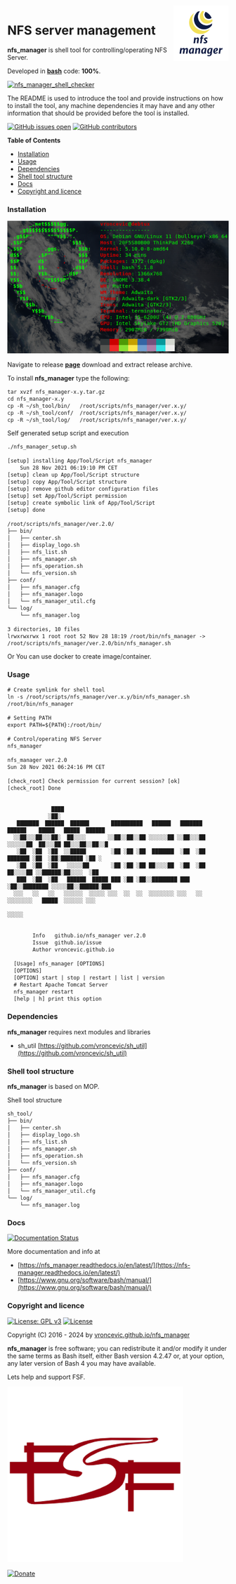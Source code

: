 <img align="right" src="https://raw.githubusercontent.com/vroncevic/nfs_manager/dev/docs/nfs_manager_logo.png" width="25%">

# NFS server management

**nfs_manager** is shell tool for controlling/operating NFS Server.

Developed in **[bash](https://en.wikipedia.org/wiki/Bash_(Unix_shell))** code: **100%**.

[![nfs_manager_shell_checker](https://github.com/vroncevic/nfs_manager/actions/workflows/nfs_manager_shell_checker.yml/badge.svg)](https://github.com/vroncevic/nfs_manager/actions/workflows/nfs_manager_shell_checker.yml)

The README is used to introduce the tool and provide instructions on
how to install the tool, any machine dependencies it may have and any
other information that should be provided before the tool is installed.

[![GitHub issues open](https://img.shields.io/github/issues/vroncevic/nfs_manager.svg)](https://github.com/vroncevic/nfs_manager/issues) [![GitHub contributors](https://img.shields.io/github/contributors/vroncevic/nfs_manager.svg)](https://github.com/vroncevic/nfs_manager/graphs/contributors)

<!-- START doctoc generated TOC please keep comment here to allow auto update -->
<!-- DON'T EDIT THIS SECTION, INSTEAD RE-RUN doctoc TO UPDATE -->
**Table of Contents**

- [Installation](#installation)
- [Usage](#usage)
- [Dependencies](#dependencies)
- [Shell tool structure](#shell-tool-structure)
- [Docs](#docs)
- [Copyright and licence](#copyright-and-licence)

<!-- END doctoc generated TOC please keep comment here to allow auto update -->

### Installation

![Debian Linux OS](https://raw.githubusercontent.com/vroncevic/nfs_manager/dev/docs/debtux.png)

Navigate to release **[page](https://github.com/vroncevic/nfs_manager/releases)** download and extract release archive.

To install **nfs_manager** type the following:

```
tar xvzf nfs_manager-x.y.tar.gz
cd nfs_manager-x.y
cp -R ~/sh_tool/bin/   /root/scripts/nfs_manager/ver.x.y/
cp -R ~/sh_tool/conf/  /root/scripts/nfs_manager/ver.x.y/
cp -R ~/sh_tool/log/   /root/scripts/nfs_manager/ver.x.y/
```

Self generated setup script and execution
```
./nfs_manager_setup.sh

[setup] installing App/Tool/Script nfs_manager
	Sun 28 Nov 2021 06:19:10 PM CET
[setup] clean up App/Tool/Script structure
[setup] copy App/Tool/Script structure
[setup] remove github editor configuration files
[setup] set App/Tool/Script permission
[setup] create symbolic link of App/Tool/Script
[setup] done

/root/scripts/nfs_manager/ver.2.0/
├── bin/
│   ├── center.sh
│   ├── display_logo.sh
│   ├── nfs_list.sh
│   ├── nfs_manager.sh
│   ├── nfs_operation.sh
│   └── nfs_version.sh
├── conf/
│   ├── nfs_manager.cfg
│   ├── nfs_manager.logo
│   └── nfs_manager_util.cfg
└── log/
    └── nfs_manager.log

3 directories, 10 files
lrwxrwxrwx 1 root root 52 Nov 28 18:19 /root/bin/nfs_manager -> /root/scripts/nfs_manager/ver.2.0/bin/nfs_manager.sh
```

Or You can use docker to create image/container.

### Usage

```
# Create symlink for shell tool
ln -s /root/scripts/nfs_manager/ver.x.y/bin/nfs_manager.sh /root/bin/nfs_manager

# Setting PATH
export PATH=${PATH}:/root/bin/

# Control/operating NFS Server
nfs_manager

nfs_manager ver.2.0
Sun 28 Nov 2021 06:24:16 PM CET

[check_root] Check permission for current session? [ok]
[check_root] Done

                                                                                                  
              ████                                                                                
             ░██░                                                                                 
   ███████  ██████  ██████       ██████████   ██████   ███████   ██████    █████   █████  ██████  
  ░░██░░░██░░░██░  ██░░░░       ░░██░░██░░██ ░░░░░░██ ░░██░░░██ ░░░░░░██  ██░░░██ ██░░░██░░██░░█  
   ░██  ░██  ░██  ░░█████        ░██ ░██ ░██  ███████  ░██  ░██  ███████ ░██  ░██░███████ ░██ ░   
   ░██  ░██  ░██   ░░░░░██       ░██ ░██ ░██ ██░░░░██  ░██  ░██ ██░░░░██ ░░██████░██░░░░  ░██     
   ███  ░██  ░██   ██████  █████ ███ ░██ ░██░░████████ ███  ░██░░████████ ░░░░░██░░██████░███     
  ░░░   ░░   ░░   ░░░░░░  ░░░░░ ░░░  ░░  ░░  ░░░░░░░░ ░░░   ░░  ░░░░░░░░   █████  ░░░░░░ ░░░      
                                                                          ░░░░░                   
                                                                                                  
	                                                             
		Info   github.io/nfs_manager ver.2.0 
		Issue  github.io/issue
		Author vroncevic.github.io

  [Usage] nfs_manager [OPTIONS]
  [OPTIONS]
  [OPTION] start | stop | restart | list | version
  # Restart Apache Tomcat Server
  nfs_manager restart
  [help | h] print this option
```

### Dependencies

**nfs_manager** requires next modules and libraries
* sh_util [https://github.com/vroncevic/sh_util](https://github.com/vroncevic/sh_util)

### Shell tool structure

**nfs_manager** is based on MOP.

Shell tool structure
```
sh_tool/
├── bin/
│   ├── center.sh
│   ├── display_logo.sh
│   ├── nfs_list.sh
│   ├── nfs_manager.sh
│   ├── nfs_operation.sh
│   └── nfs_version.sh
├── conf/
│   ├── nfs_manager.cfg
│   ├── nfs_manager.logo
│   └── nfs_manager_util.cfg
└── log/
    └── nfs_manager.log
```

### Docs

[![Documentation Status](https://readthedocs.org/projects/nfs_manager/badge/?version=latest)](https://nfs-manager.readthedocs.io/projects/nfs_manager/en/latest/?badge=latest)

More documentation and info at
* [https://nfs_manager.readthedocs.io/en/latest/](https://nfs-manager.readthedocs.io/en/latest/)
* [https://www.gnu.org/software/bash/manual/](https://www.gnu.org/software/bash/manual/)

### Copyright and licence

[![License: GPL v3](https://img.shields.io/badge/License-GPLv3-blue.svg)](https://www.gnu.org/licenses/gpl-3.0) [![License](https://img.shields.io/badge/License-Apache%202.0-blue.svg)](https://opensource.org/licenses/Apache-2.0)

Copyright (C) 2016 - 2024 by [vroncevic.github.io/nfs_manager](https://vroncevic.github.io/nfs_manager)

**nfs_manager** is free software; you can redistribute it and/or modify
it under the same terms as Bash itself, either Bash version 4.2.47 or,
at your option, any later version of Bash 4 you may have available.

Lets help and support FSF.

[![Free Software Foundation](https://raw.githubusercontent.com/vroncevic/nfs_manager/dev/docs/fsf-logo_1.png)](https://my.fsf.org/)

[![Donate](https://www.paypalobjects.com/en_US/i/btn/btn_donateCC_LG.gif)](https://my.fsf.org/donate/)
